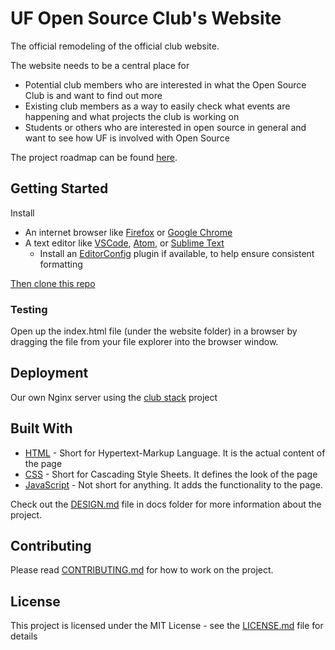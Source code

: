 # UF Open Source Club's Website

The official remodeling of the official club website.

The website needs to be a central place for
 - Potential club members who are interested in what the Open Source Club is and want to find out more
 - Existing club members as a way to easily check what events are happening and what projects the club is working on
 - Students or others who are interested in open source in general and want to see how UF is involved with Open Source

The project roadmap can be found [here](https://github.com/ufosc/club-website/issues/68).

## Getting Started

Install
- An internet browser like [Firefox](https://www.mozilla.org/en-US/firefox/new/) or [Google Chrome](https://www.google.com/chrome/index.html)
- A text editor like [VSCode](https://code.visualstudio.com/), [Atom](https://atom.io/), or [Sublime Text](https://www.sublimetext.com/)
	- Install an [EditorConfig](https://editorconfig.org/) plugin if available, to help ensure consistent formatting

[Then clone this repo](https://help.github.com/articles/cloning-a-repository/)

### Testing

Open up the index.html file (under the website folder) in a browser by dragging the file from your file explorer into the browser window.

## Deployment

Our own Nginx server using the [club stack](https://github.com/ufosc/club-stack) project

## Built With

- [HTML](https://github.com/ufosc/club-resources/blob/master/html.md) - Short for Hypertext-Markup Language. It is the actual content of the page
- [CSS](https://github.com/ufosc/club-resources/blob/master/css.md) - Short for Cascading Style Sheets. It defines the look of the page
- [JavaScript](https://github.com/ufosc/club-resources/blob/master/javascript.md) -  Not short for anything. It adds the functionality to the page.

Check out the [DESIGN.md](docs/DESIGN.md) file in docs folder for more information about the project.

## Contributing

Please read [CONTRIBUTING.md](CONTRIBUTING.md) for how to work on the project.

## License

This project is licensed under the MIT License - see the [LICENSE.md](LICENSE.md) file for details
